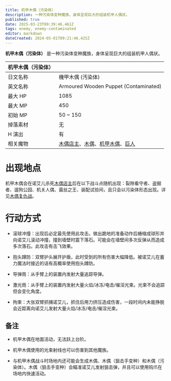 ```yaml
---
title: 机甲木偶（污染体）
description: 一种污染体变种魔族，身体呈现巨大的组装机甲人偶状。
published: true
date: 2025-03-23T09:39:46.461Z
tags: enemy, enemy-contaminated
editor: markdown
dateCreated: 2024-05-01T09:21:46.425Z
---
```


**机甲木偶（污染体）** 是一种污染体变种魔族，身体呈现巨大的组装机甲人偶状。

<!-- 在这里放置图像 -->

| 机甲木偶（污染体） ||
| - | - |
| 日文名称 | <span lang="ja">機甲木偶 (汚染体)</span> |
| 英文名称 | Armoured Wooden Puppet (Contaminated) |
| 最大 HP | 1085 |
| 最大 MP | 450 |
| 初始 MP | 50 ~ 150 |
| 掉落素材 | 无 |
| H 演出 | 有 |
| 相关魔物 | [木偶店主](/zh/enemy/sales-puppet)、[木偶](/zh/enemy/puppet)、[机甲木偶](/zh/enemy/armoured-wooden-puppet)、[巨人](/zh/enemy/giant) |

# 出现地点

机甲木偶会在诺艾儿杀死[木偶店主](/zh/enemy/sales-puppet)后在以下战斗点随机出现：裂隙看守者、盗掘者、遛狗公园、机关人偶、菌丝之王、装配试验间，且只会以污染体形态出现。详见[木偶复仇战](/zh/battle-locations/puppet-revenge)。

# 行动方式

- 滚球冲撞：出现后必定最先使用此攻击。做出跪地的准备动作后蜷缩成球形并向诺艾儿滚动冲撞，撞到墙壁时震下落石。可能会在墙壁间多次反弹从而造成多次落石。此攻击有击飞效果。

- 抱头蹲防：双臂护头展开护盾，此时受到的所有伤害大幅降低。被诺艾儿在蓄力魔法时接近的话有高概率使用抱头蹲防。

- 导弹雨：从手臂上的装置内发射大量追踪导弹。

- 激光雨：从手臂上的装置内发射大量火焰/冰冻/电击/催淫光束。光束不会追踪但会变化角度。

- 拘束：大张双臂抓捕诺艾儿，抓住后用力挤压造成伤害，一段时间内未能挣脱会近距离向诺艾儿发射大量火焰/冰冻/电击/催淫光束。

## 备注

- 机甲木偶在地面活动，无法跃上台阶。

- 机甲木偶使用的光束射线也可以伤害到其他魔族。

- 与机甲木偶战斗时场地内还可能会生成木偶、木偶（狙击手变种）和木偶（污染体）。木偶（狙击手变种）会瞄准诺艾儿发射狙击弹，并且可以使用钩爪在场地内快速活动。
